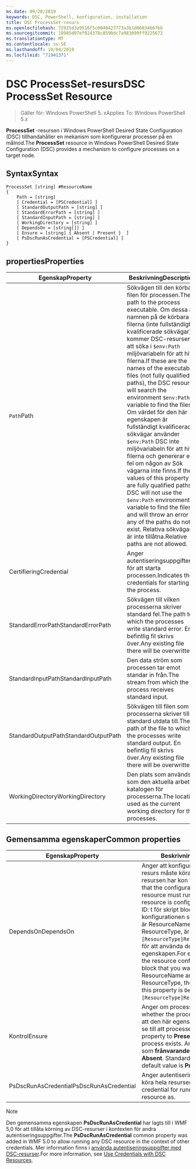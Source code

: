 ```yaml
---
ms.date: 09/20/2019
keywords: DSC, PowerShell, konfiguration, installation
title: DSC ProcessSet-resurs
ms.openlocfilehash: 72925d3a9516f5c0040427773a3b1d66034667bb
ms.sourcegitcommit: 18985d07ef024378c8590dc7a983099ff9225672
ms.translationtype: MT
ms.contentlocale: sv-SE
ms.lasthandoff: 10/04/2019
ms.locfileid: "71941371"
---
```

# <a name="dsc-processset-resource"></a><span data-ttu-id="36b7d-103">DSC ProcessSet-resurs</span><span class="sxs-lookup"><span data-stu-id="36b7d-103">DSC ProcessSet Resource</span></span>

> <span data-ttu-id="36b7d-104">Gäller för: Windows PowerShell 5. x</span><span class="sxs-lookup"><span data-stu-id="36b7d-104">Applies To: Windows PowerShell 5.x</span></span>

<span data-ttu-id="36b7d-105">**ProcessSet** -resursen i Windows PowerShell Desired State Configuration (DSC) tillhandahåller en mekanism som konfigurerar processer på en målnod.</span><span class="sxs-lookup"><span data-stu-id="36b7d-105">The **ProcessSet** resource in Windows PowerShell Desired State Configuration (DSC) provides a mechanism to configure processes on a target node.</span></span>

## <a name="syntax"></a><span data-ttu-id="36b7d-106">Syntax</span><span class="sxs-lookup"><span data-stu-id="36b7d-106">Syntax</span></span>

```Syntax
ProcessSet [string] #ResourceName
{
    Path = [string]
    [ Credential = [PSCredential] ]
    [ StandardOutputPath = [string] ]
    [ StandardErrorPath = [string] ]
    [ StandardInputPath = [string] ]
    [ WorkingDirectory = [string] ]
    [ DependsOn = [string[]] ]
    [ Ensure = [string] { Absent | Present }  ]
    [ PsDscRunAsCredential = [PSCredential] ]
}
```

## <a name="properties"></a><span data-ttu-id="36b7d-107">properties</span><span class="sxs-lookup"><span data-stu-id="36b7d-107">Properties</span></span>

|<span data-ttu-id="36b7d-108">Egenskap</span><span class="sxs-lookup"><span data-stu-id="36b7d-108">Property</span></span> |<span data-ttu-id="36b7d-109">Beskrivning</span><span class="sxs-lookup"><span data-stu-id="36b7d-109">Description</span></span> |
|---|---|
|<span data-ttu-id="36b7d-110">`Path`</span><span class="sxs-lookup"><span data-stu-id="36b7d-110">Path</span></span> |<span data-ttu-id="36b7d-111">Sökvägen till den körbara filen för processen.</span><span class="sxs-lookup"><span data-stu-id="36b7d-111">The path to the process executable.</span></span> <span data-ttu-id="36b7d-112">Om dessa är namnen på de körbara filerna (inte fullständigt kvalificerade sökvägar) kommer DSC-resursen att söka i `$env:Path` miljövariabeln för att hitta filerna.</span><span class="sxs-lookup"><span data-stu-id="36b7d-112">If these are the names of the executable files (not fully qualified paths), the DSC resource will search the environment `$env:Path` variable to find the files.</span></span> <span data-ttu-id="36b7d-113">Om värdet för den här egenskapen är fullständigt kvalificerade sökvägar använder `$env:Path` DSC inte miljövariabeln för att hitta filerna och genererar ett fel om någon av Sök vägarna inte finns.</span><span class="sxs-lookup"><span data-stu-id="36b7d-113">If the values of this property are fully qualified paths, DSC will not use the `$env:Path` environment variable to find the files, and will throw an error if any of the paths do not exist.</span></span> <span data-ttu-id="36b7d-114">Relativa sökvägar är inte tillåtna.</span><span class="sxs-lookup"><span data-stu-id="36b7d-114">Relative paths are not allowed.</span></span> |
|<span data-ttu-id="36b7d-115">Certifiering</span><span class="sxs-lookup"><span data-stu-id="36b7d-115">Credential</span></span> |<span data-ttu-id="36b7d-116">Anger autentiseringsuppgifterna för att starta processen.</span><span class="sxs-lookup"><span data-stu-id="36b7d-116">Indicates the credentials for starting the process.</span></span> |
|<span data-ttu-id="36b7d-117">StandardErrorPath</span><span class="sxs-lookup"><span data-stu-id="36b7d-117">StandardErrorPath</span></span> |<span data-ttu-id="36b7d-118">Sökvägen till vilken processerna skriver standard fel.</span><span class="sxs-lookup"><span data-stu-id="36b7d-118">The path to which the processes write standard error.</span></span> <span data-ttu-id="36b7d-119">En befintlig fil skrivs över.</span><span class="sxs-lookup"><span data-stu-id="36b7d-119">Any existing file there will be overwritten.</span></span> |
|<span data-ttu-id="36b7d-120">StandardInputPath</span><span class="sxs-lookup"><span data-stu-id="36b7d-120">StandardInputPath</span></span> |<span data-ttu-id="36b7d-121">Den data ström som processen tar emot standar in från.</span><span class="sxs-lookup"><span data-stu-id="36b7d-121">The stream from which the process receives standard input.</span></span> |
|<span data-ttu-id="36b7d-122">StandardOutputPath</span><span class="sxs-lookup"><span data-stu-id="36b7d-122">StandardOutputPath</span></span> |<span data-ttu-id="36b7d-123">Sökvägen till filen som processerna skriver till standard utdata till.</span><span class="sxs-lookup"><span data-stu-id="36b7d-123">The path of the file to which the processes write standard output.</span></span> <span data-ttu-id="36b7d-124">En befintlig fil skrivs över.</span><span class="sxs-lookup"><span data-stu-id="36b7d-124">Any existing file there will be overwritten.</span></span> |
|<span data-ttu-id="36b7d-125">WorkingDirectory</span><span class="sxs-lookup"><span data-stu-id="36b7d-125">WorkingDirectory</span></span> |<span data-ttu-id="36b7d-126">Den plats som används som den aktuella arbets katalogen för processerna.</span><span class="sxs-lookup"><span data-stu-id="36b7d-126">The location used as the current working directory for the processes.</span></span> |

## <a name="common-properties"></a><span data-ttu-id="36b7d-127">Gemensamma egenskaper</span><span class="sxs-lookup"><span data-stu-id="36b7d-127">Common properties</span></span>

|<span data-ttu-id="36b7d-128">Egenskap</span><span class="sxs-lookup"><span data-stu-id="36b7d-128">Property</span></span> |<span data-ttu-id="36b7d-129">Beskrivning</span><span class="sxs-lookup"><span data-stu-id="36b7d-129">Description</span></span> |
|---|---|
|<span data-ttu-id="36b7d-130">DependsOn</span><span class="sxs-lookup"><span data-stu-id="36b7d-130">DependsOn</span></span> |<span data-ttu-id="36b7d-131">Anger att konfigurationen av en annan resurs måste köras innan den här resursen har kon figurer ATS.</span><span class="sxs-lookup"><span data-stu-id="36b7d-131">Indicates that the configuration of another resource must run before this resource is configured.</span></span> <span data-ttu-id="36b7d-132">Exempel: om ID: t för skript blocket för resurs konfigurationen som du vill köra först är ResourceName och dess typ är ResourceType, är `DependsOn = "[ResourceType]ResourceName"`syntaxen för att använda den här egenskapen.</span><span class="sxs-lookup"><span data-stu-id="36b7d-132">For example, if the ID of the resource configuration script block that you want to run first is ResourceName and its type is ResourceType, the syntax for using this property is `DependsOn = "[ResourceType]ResourceName"`.</span></span> |
|<span data-ttu-id="36b7d-133">Kontrol</span><span class="sxs-lookup"><span data-stu-id="36b7d-133">Ensure</span></span> |<span data-ttu-id="36b7d-134">Anger om processerna finns.</span><span class="sxs-lookup"><span data-stu-id="36b7d-134">Specifies whether the processes exists.</span></span> <span data-ttu-id="36b7d-135">Ange att den här egenskapen **finns** för att se till att processen finns.</span><span class="sxs-lookup"><span data-stu-id="36b7d-135">Set this property to **Present** to ensure that the process exists.</span></span> <span data-ttu-id="36b7d-136">Annars anger du det som **frånvarande**.</span><span class="sxs-lookup"><span data-stu-id="36b7d-136">Otherwise, set it to **Absent**.</span></span> <span data-ttu-id="36b7d-137">Standardvärdet finns **.**</span><span class="sxs-lookup"><span data-stu-id="36b7d-137">The default value is **Present**.</span></span> |
|<span data-ttu-id="36b7d-138">PsDscRunAsCredential</span><span class="sxs-lookup"><span data-stu-id="36b7d-138">PsDscRunAsCredential</span></span> |<span data-ttu-id="36b7d-139">Anger autentiseringsuppgifter för att köra hela resursen som.</span><span class="sxs-lookup"><span data-stu-id="36b7d-139">Sets the credential for running the entire resource as.</span></span> |

> [!NOTE]
> <span data-ttu-id="36b7d-140">Den gemensamma egenskapen **PsDscRunAsCredential** har lagts till i WMF 5,0 för att tillåta körning av DSC-resurser i kontexten för andra autentiseringsuppgifter.</span><span class="sxs-lookup"><span data-stu-id="36b7d-140">The **PsDscRunAsCredential** common property was added in WMF 5.0 to allow running any DSC resource in the context of other credentials.</span></span> <span data-ttu-id="36b7d-141">Mer information finns i [använda autentiseringsuppgifter med DSC-resurser](../../../configurations/runasuser.md).</span><span class="sxs-lookup"><span data-stu-id="36b7d-141">For more information, see [Use Credentials with DSC Resources](../../../configurations/runasuser.md).</span></span>